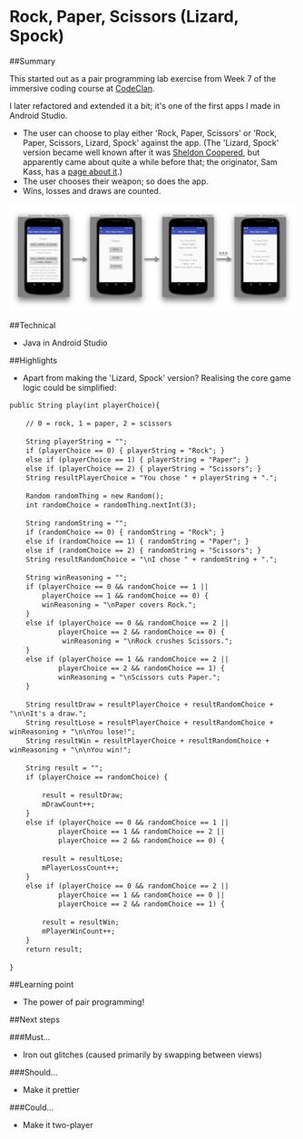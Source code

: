 # Rock, Paper, Scissors (Lizard, Spock)

##Summary

This started out as a pair programming lab exercise from Week 7 of the immersive coding course at [CodeClan](https://codeclan.com/). 

I later refactored and extended it a bit; it's one of the first apps I made in Android Studio.

* The user can choose to play either 'Rock, Paper, Scissors' or 'Rock, Paper, Scissors, Lizard, Spock' against the app. (The 'Lizard, Spock' version became well known after it was [Sheldon Coopered](https://www.youtube.com/watch?v=iSHPVCBsnLw), but apparently came about quite a while before that; the originator, Sam Kass, has a [page about it](http://www.samkass.com/theories/RPSSL.html).)
* The user chooses their weapon; so does the app. 
* Wins, losses and draws are counted. 

![emulator](https://github.com/katemanson/Rock_Paper_Scissors_Lizard_Spock/raw/master/img/emulator.png)

##Technical
* Java in Android Studio

##Highlights
* Apart from making the 'Lizard, Spock' version? Realising the core game logic could be simplified:
```
public String play(int playerChoice){

    // 0 = rock, 1 = paper, 2 = scissors

    String playerString = "";
    if (playerChoice == 0) { playerString = "Rock"; }
    else if (playerChoice == 1) { playerString = "Paper"; }
    else if (playerChoice == 2) { playerString = "Scissors"; }
    String resultPlayerChoice = "You chose " + playerString + ".";

    Random randomThing = new Random();
    int randomChoice = randomThing.nextInt(3);

    String randomString = "";
    if (randomChoice == 0) { randomString = "Rock"; }
    else if (randomChoice == 1) { randomString = "Paper"; }
    else if (randomChoice == 2) { randomString = "Scissors"; }
    String resultRandomChoice = "\nI chose " + randomString + ".";

    String winReasoning = "";
    if (playerChoice == 0 && randomChoice == 1 ||
        playerChoice == 1 && randomChoice == 0) {
        winReasoning = "\nPaper covers Rock.";
    }
    else if (playerChoice == 0 && randomChoice == 2 ||
            playerChoice == 2 && randomChoice == 0) {
             winReasoning = "\nRock crushes Scissors.";
    }
    else if (playerChoice == 1 && randomChoice == 2 ||
            playerChoice == 2 && randomChoice == 1) {
            winReasoning = "\nScissors cuts Paper.";
    }

    String resultDraw = resultPlayerChoice + resultRandomChoice + "\n\nIt's a draw.";
    String resultLose = resultPlayerChoice + resultRandomChoice + winReasoning + "\n\nYou lose!";
    String resultWin = resultPlayerChoice + resultRandomChoice + winReasoning + "\n\nYou win!";

    String result = "";
    if (playerChoice == randomChoice) {

        result = resultDraw;
        mDrawCount++;
    }
    else if (playerChoice == 0 && randomChoice == 1 ||
            playerChoice == 1 && randomChoice == 2 ||
            playerChoice == 2 && randomChoice == 0) {

        result = resultLose;
        mPlayerLossCount++;
    }
    else if (playerChoice == 0 && randomChoice == 2 ||
            playerChoice == 1 && randomChoice == 0 ||
            playerChoice == 2 && randomChoice == 1) {

        result = resultWin;
        mPlayerWinCount++;
    }
    return result;

}
```

##Learning point
* The power of pair programming!

##Next steps

###Must...
* Iron out glitches (caused primarily by swapping between views)

###Should...
* Make it prettier

###Could...
* Make it two-player